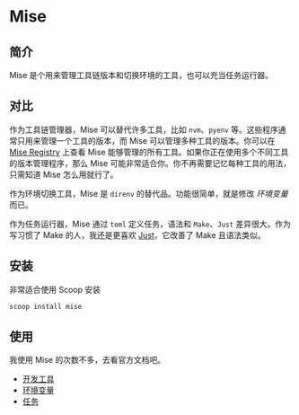 # Mise

## 简介

Mise 是个用来管理工具链版本和切换环境的工具，也可以充当任务运行器。

## 对比

作为工具链管理器，Mise 可以替代许多工具，比如 `nvm`、`pyenv` 等。这些程序通常只用来管理一个工具的版本，而 Mise 可以管理多种工具的版本。你可以在 [Mise Registry](https://mise.jdx.dev/registry.html#tools) 上查看 Mise 能够管理的所有工具。如果你正在使用多个不同工具的版本管理程序，那么 Mise 可能非常适合你。你不再需要记忆每种工具的用法，只需知道 Mise 怎么用就行了。

作为环境切换工具，Mise 是 `direnv` 的替代品。功能很简单，就是修改 *环境变量* 而已。

作为任务运行器，Mise 通过 `toml` 定义任务，语法和 `Make`、`Just` 差异很大。作为写习惯了 Make 的人，我还是更喜欢 [Just](../命令行工具/Just.md)，它改善了 Make 且语法类似。

## 安装

非常适合使用 Scoop 安装

```sh
scoop install mise
```

## 使用

我使用 Mise 的次数不多，去看官方文档吧。

- [开发工具](https://mise.jdx.dev/dev-tools/)
- [环境变量](https://mise.jdx.dev/environments/)
- [任务](https://mise.jdx.dev/tasks/)
